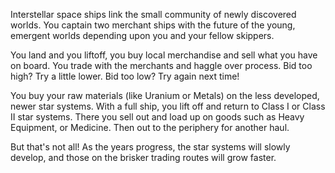Interstellar space ships link the small community of newly discovered worlds. You captain two merchant ships with the future of the young, emergent worlds depending upon you and your fellow skippers.

You land and you liftoff, you buy local merchandise and sell what you have on board. You trade with the merchants and haggle over process. Bid too high? Try a little lower. Bid too low? Try again next time!

You buy your raw materials (like Uranium or Metals) on the less developed, newer star systems. With a full ship, you lift off and return to Class I or Class II star systems. There you sell out and load up on goods such as Heavy Equipment, or Medicine. Then out to the periphery for another haul.

But that's not all! As the years progress, the star systems will slowly develop, and those on the brisker trading routes will grow faster.